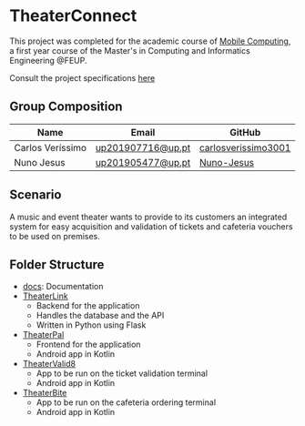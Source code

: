 # TheaterConnect

This project was completed for the academic course of [Mobile Computing](https://sigarra.up.pt/feup/en/ucurr_geral.ficha_uc_view?pv_ocorrencia_id=518814), a first year course of the Master's in Computing and Informatics Engineering @FEUP.

Consult the project specifications [here](docs/specifications.pdf) 

## Group Composition

| Name | Email | GitHub |
| --- | --- | --- |
| Carlos Veríssimo | up201907716@up.pt | [carlosverissimo3001](https://github.com/carlosverissimo3001)
| Nuno Jesus | up201905477@up.pt | [Nuno-Jesus](https://github.com/Nuno-Jesus)

## Scenario

A music and event theater wants to provide to its customers an integrated system for easy acquisition and validation of tickets and cafeteria vouchers to be used on premises.

## Folder Structure

- [docs](./docs/): Documentation
- [TheaterLink](./TheaterLink/)
  - Backend for the application
  - Handles the database and the API
  - Written in Python using Flask
- [TheaterPal](./TheaterPal/)
  - Frontend for the application
  - Android app in Kotlin
- [TheaterValid8](./TheaterValid8/)
  - App to be run on the ticket validation terminal
  - Android app in Kotlin
- [TheaterBite](./TheaterBite/)
  - App to be run on the cafeteria ordering terminal
  - Android app in Kotlin
